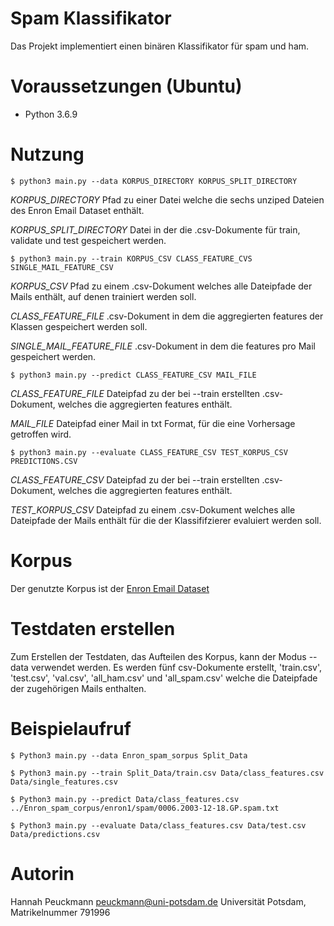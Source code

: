 # Spam Klassifikator

Das Projekt implementiert einen binären Klassifikator für spam und ham.

# Voraussetzungen (Ubuntu)

* Python 3.6.9

# Nutzung

`$ python3 main.py --data KORPUS_DIRECTORY KORPUS_SPLIT_DIRECTORY`

*KORPUS_DIRECTORY* Pfad zu einer Datei welche die sechs unziped Dateien des Enron Email Dataset enthält.

*KORPUS_SPLIT_DIRECTORY* Datei in der die .csv-Dokumente für train, validate und test gespeichert werden.

`$ python3 main.py --train KORPUS_CSV CLASS_FEATURE_CVS SINGLE_MAIL_FEATURE_CSV`

*KORPUS_CSV* Pfad zu einem .csv-Dokument welches alle Dateipfade der Mails enthält, auf denen trainiert werden soll.

*CLASS_FEATURE_FILE* .csv-Dokument in dem die aggregierten features der Klassen gespeichert werden soll. 

*SINGLE_MAIL_FEATURE_FILE* .csv-Dokument in dem die features pro Mail gespeichert werden.

`$ python3 main.py --predict CLASS_FEATURE_CSV MAIL_FILE`

*CLASS_FEATURE_FILE* Dateipfad zu der bei --train erstellten .csv-Dokument, welches die aggregierten features enthält.

*MAIL_FILE* Dateipfad einer Mail in txt Format, für die eine Vorhersage getroffen wird.

`$ python3 main.py --evaluate CLASS_FEATURE_CSV TEST_KORPUS_CSV PREDICTIONS.CSV`

*CLASS_FEATURE_CSV* Dateipfad zu der bei --train erstellten .csv-Dokument, welches die aggregierten features enthält.

*TEST_KORPUS_CSV* Dateipfad zu einem .csv-Dokument welches alle Dateipfade der Mails enthält für die der Klassififzierer evaluiert werden soll.

# Korpus

Der genutzte Korpus ist der [Enron Email Dataset](http://www2.aueb.gr/users/ion/data/enron-spam/)

# Testdaten erstellen

Zum Erstellen der Testdaten, das Aufteilen des Korpus, kann der Modus --data verwendet werden. Es werden fünf csv-Dokumente erstellt, 'train.csv', 'test.csv', 'val.csv', 'all_ham.csv' und 'all_spam.csv' welche die Dateipfade der zugehörigen Mails enthalten. 


# Beispielaufruf

`$ Python3 main.py --data Enron_spam_sorpus Split_Data`

`$ Python3 main.py --train Split_Data/train.csv Data/class_features.csv Data/single_features.csv`

`$ Python3 main.py --predict Data/class_features.csv ../Enron_spam_corpus/enron1/spam/0006.2003-12-18.GP.spam.txt` 

`$ Python3 main.py --evaluate Data/class_features.csv Data/test.csv Data/predictions.csv`

  

# Autorin
Hannah Peuckmann
peuckmann@uni-potsdam.de
Universität Potsdam, Matrikelnummer 791996
